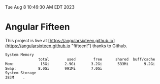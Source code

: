 Tue Aug  8 10:46:30 AM EDT 2023

# Angular Fifteen


This project is live at [https://angularsixteen.github.io](https://angularsixteen.github.io "fifteen!") thanks to Github.

```bash
System Memory
               total        used        free      shared  buff/cache   available
Mem:            15Gi       2.9Gi       3.2Gi       533Mi       9.2Gi        11Gi
Swap:          8.0Gi       991Mi       7.0Gi
System Storage
383M	.
```
